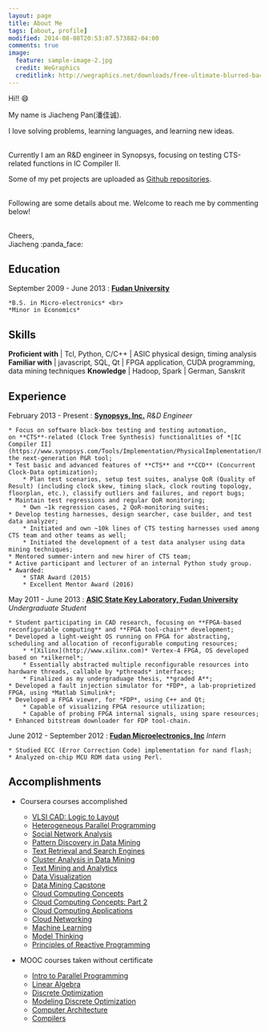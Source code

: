 ```yaml
---
layout: page
title: About Me
tags: [about, profile]
modified: 2014-08-08T20:53:07.573882-04:00
comments: true
image:
  feature: sample-image-2.jpg
  credit: WeGraphics
  creditlink: http://wegraphics.net/downloads/free-ultimate-blurred-background-pack/
---
```


Hi!! :smile:

My name is Jiacheng Pan(潘佳诚).

I love solving problems, learning languages, and learning new ideas.
<br><br>

Currently I am an R&D engineer in Synopsys, focusing on testing CTS-related functions in IC Compiler II.

Some of my pet projects are uploaded as [Github repositories](http://github.com/jiachengpan).
<br><br>

Following are some details about me. Welcome to reach me by commenting below!

<br>
Cheers, <br>
Jiacheng :panda_face:


Education
---------
September 2009 - June 2013
: **[Fudan University](http://www.fudan.edu.cn)**

    *B.S. in Micro-electronics* <br>
    *Minor in Economics*

Skills
------

**Proficient with** | Tcl, Python, C/C++
                    | ASIC physical design, timing analysis
**Familiar with**   | javascript, SQL, Qt
                    | FPGA application, CUDA programming, data mining techniques
**Knowledge**       | Hadoop, Spark
                    | German, Sanskrit

Experience
----------
February 2013 - Present
: **[Synopsys, Inc.](http://synopsys.com)** *R&D Engineer*

    * Focus on software black-box testing and testing automation,
    on **CTS**-related (Clock Tree Synthesis) functionalities of *[IC Compiler II](https://www.synopsys.com/Tools/Implementation/PhysicalImplementation/Pages/ICCompilerII.aspx)*, the next-generation P&R tool;
    * Test basic and advanced features of **CTS** and **CCD** (Concurrent Clock-Data optimization);
        * Plan test scenarios, setup test suites, analyse QoR (Quality of Result) (including clock skew, timing slack, clock routing topology, floorplan, etc.), classify outliers and failures, and report bugs;
    * Maintain test regressions and regular QoR monitoring;
        * Own ~1k regression cases, 2 QoR-monitoring suites;
    * Develop testing harnesses, design searcher, case builder, and test data analyzer;
        * Initiated and own ~10k lines of CTS testing harnesses used among CTS team and other teams as well;
        * Initiated the development of a test data analyser using data mining techniques;
    * Mentored summer-intern and new hirer of CTS team;
    * Active participant and lecturer of an internal Python study group.
    * Awarded:
        * STAR Award (2015)
        * Excellent Mentor Award (2016)


May 2011 - June 2013
: **[ASIC State Key Laboratory, Fudan University](http://sme.fudan.edu.cn/)** *Undergraduate Student*

    * Student participating in CAD research, focusing on **FPGA-based reconfigurable computing** and **FPGA tool-chain** development;
    * Developed a light-weight OS running on FPGA for abstracting, scheduling and allocation of reconfigurable computing resources;
        * *[Xilinx](http://www.xilinx.com)* Vertex-4 FPGA, OS developed based on *xilkernel*;
        * Essentially abstracted multiple reconfigurable resources into hardware threads, callable by *pthreads* interfaces;
        * Finalized as my undergraduage thesis, **graded A**;
    * Developed a fault injection simulator for *FDP*, a lab-proprietized FPGA, using *Matlab Simulink*;
    * Developed a FPGA viewer, for *FDP*, using C++ and Qt;
        * Capable of visualizing FPGA resource utilization;
        * Capable of probing FPGA internal signals, using spare resources;
    * Enhanced bitstream downloader for FDP tool-chain.


June 2012 - September 2012
: **[Fudan Microelectronics, Inc](http://www.fmsh.com/)** *Intern*
  
    * Studied ECC (Error Correction Code) implementation for nand flash;
    * Analyzed on-chip MCU ROM data using Perl.


Accomplishments
---------------
* Coursera courses accomplished
    * [VLSI CAD: Logic to Layout](https://www.coursera.org/account/accomplishments/records/U3yHLUn4kgqUBnrm)
    * [Heterogeneous Parallel Programming](https://www.coursera.org/account/accomplishments/records/S8kV8jDwuXkXaAkK)
    * [Social Network Analysis](https://www.coursera.org/account/accomplishments/records/RnG3xSKgbA2sFVmL)
    * [Pattern Discovery in Data Mining](https://www.coursera.org/account/accomplishments/records/h6T4wR3vCnaj9bsz)
    * [Text Retrieval and Search Engines](https://www.coursera.org/account/accomplishments/records/RkE5zZLqWWzupQvr)
    * [Cluster Analysis in Data Mining](https://www.coursera.org/account/accomplishments/records/L5UvB7E9fWTKYYTQ)
    * [Text Mining and Analytics](https://www.coursera.org/account/accomplishments/records/vQrT56nJ2tekpEuw)
    * [Data Visualization](https://www.coursera.org/account/accomplishments/records/m3UkMK7KyCJJBHEb)
    * [Data Mining Capstone](https://www.coursera.org/account/accomplishments/records/eaqcu5YgS783QDTp)
    * [Cloud Computing Concepts](https://www.coursera.org/account/accomplishments/records/HKJ3nJeREZKhSjcg)
    * [Cloud Computing Concepts: Part 2](https://www.coursera.org/account/accomplishments/records/KZb72bG9RGmVMLq3)
    * [Cloud Computing Applications](https://www.coursera.org/account/accomplishments/records/s3G4JfJTHajqummY)
    * [Cloud Networking](https://www.coursera.org/account/accomplishments/records/K85fDFqWgYucaVNY)
    * [Machine Learning](/attachments/coursera-ml.pdf)
    * [Model Thinking](/attachments/coursera-modelthinking.pdf)
    * [Principles of Reactive Programming](/attachments/coursera-reactive.pdf)

* MOOC courses taken without certificate
    * [Intro to Parallel Programming](https://www.udacity.com/course/intro-to-parallel-programming--cs344)
    * [Linear Algebra](http://ocw.mit.edu/courses/mathematics/18-06-linear-algebra-spring-2010/)
    * [Discrete Optimization](https://www.coursera.org/course/optimization)
    * [Modeling Discrete Optimization](https://www.coursera.org/course/modelingoptimization)
    * [Computer Architecture](https://www.coursera.org/course/comparch)
    * [Compilers](https://www.coursera.org/course/compilers)


